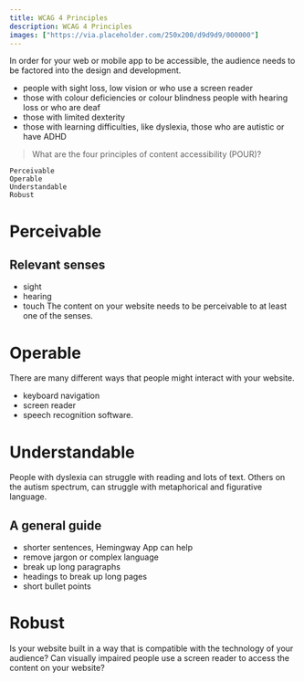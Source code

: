 ```yaml
---
title: WCAG 4 Principles
description: WCAG 4 Principles
images: ["https://via.placeholder.com/250x200/d9d9d9/000000"]
---
```


In order for your web or mobile app to be accessible, the audience needs to be factored into the design and development. 

- people with sight loss, low vision or who use a screen reader
- those with colour deficiencies or colour blindness
people with hearing loss or who are deaf
- those with limited dexterity
- those with learning difficulties, like dyslexia, those who are autistic or have ADHD

> What are the four principles of content accessibility (POUR)?
```
Perceivable
Operable 
Understandable
Robust 
```
# Perceivable
## Relevant senses
- sight
- hearing
- touch
The content on your website needs to be perceivable to at least one of the senses.

# Operable
There are many different ways that people might interact with your website.
- keyboard navigation
- screen reader
- speech recognition software.

# Understandable
People with dyslexia can struggle with reading and lots of text. Others on the autism spectrum, can struggle with metaphorical and figurative language.

## A general guide
- shorter sentences, Hemingway App can help
- remove jargon or complex language
- break up long paragraphs
- headings to break up long pages
- short bullet points

# Robust
Is your website built in a way that is compatible with the technology of your audience? 
Can visually impaired people use a screen reader to access the content on your website?